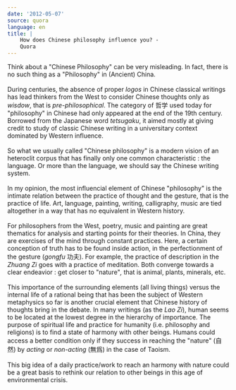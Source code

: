 ```yaml
---
date: '2012-05-07'
source: quora
language: en
title: |
    How does Chinese philosophy influence you? -
    Quora
---
```


Think about a \"Chinese Philosophy\" can be very misleading. In fact,
there is no such thing as a \"Philosophy\" in (Ancient) China.\
\
During centuries, the absence of proper *logos* in Chinese classical
writings has lead thinkers from the West to consider Chinese thoughts
only as *wisdow*, that is *pre-philosophical*. The category of 哲学 used
today for \"philosophy\" in Chinese had only appeared at the end of the
19th century. Borrowed from the Japanese word *tetsugaku*, it aimed
mostly at giving credit to study of classic Chinese writing in a
universitary context dominated by Western influence.\
\
So what we usually called \"Chinese philosophy\" is a modern vision of
an heteroclit corpus that has finally only one common characteristic :
the language. Or more than the language, we should say the Chinese
writing system.\
\
In my opinion, the most influencial element of Chinese \"philosophy\" is
the intimate relation between the practice of thought and the gesture,
that is the practice of life. Art, language, painting, writing,
calligraphy, music are tied altogether in a way that has no equivalent
in Western history.\
\
For philosophers from the West, poetry, music and painting are great
thematics for analysis and starting points for their theories. In China,
they are exercises of the mind through constant practices. Here, a
certain conception of truth has to be found inside action, in the
perfectionment of the gesture (*gongfu* 功夫). For example, the practice
of description in the *Zhuang Zi* goes with a practice of meditation.
Both converge towards a clear endeavior : get closer to \"nature\"*,*
that is animal, plants, minerals, etc.\
\
This importance of the surrounding elements (all living things) versus
the internal life of a rational being that has been the subject of
Western metaphysics so far is another crucial element that Chinese
history of thoughts bring in the debate. In many writings (as the *Lao
Zi*), human seems to be located at the lowest degree in the hierarchy of
importance. The purpose of spiritual life and practice for humanity
(i.e. philosophy and religions) is to find a state of harmony with other
beings. Humans could access a better condition only if they success in
reaching the \"nature\" (自然) by *acting* or *non-acting* (無爲) in the
case of Taoism.\
\
This big idea of a daily practice/work to reach an harmony with nature
could be a great basis to rethink our relation to other beings in this
age of environmental crisis.
